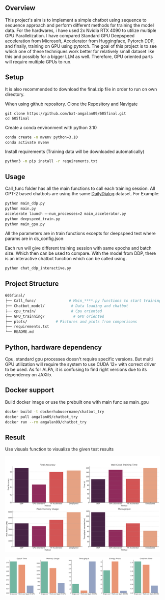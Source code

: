 ## Overview

This project's aim is to implement a simple chatbot using sequence to sequence approach and perform different methods for training the model data. For the hardwares, i have used 2x Nvidia RTX 4090 to utilize multiple GPU Parallelization. I have compared Standard GPU Deepspeed acceleration from Microsoft, Accelerator from Huggingface, Pytorch DDP, and finally, training on GPU using pytorch. The goal of this project is to see which one of these techniques work better for relatively small dataset like this and possibly for a bigger LLM as well. Therefore, GPU oriented parts will require multiple GPUs to run.
## Setup

It is also recommended to download the final.zip file in order to run on own directory. 

When using github repository. Clone the Repository and Navigate

```
git clone https://github.com/bat-amgalan09/605final.git
cd 605final
```

Create a conda environment with python 3.10

```bash
conda create -n mvenv python=3.10
conda activate mvenv
```

Install requirements (Training data will be downloaded automatically)

```bash
python3 -m pip install -r requirements.txt
```

## Usage

Call_func folder has all the main functions to call each training session. 
All GPT-2 based chatbots are using the same [DailyDialog](https://huggingface.co/datasets/daily_dialog) dataset. For Example:

```bash
python main_ddp.py
python main.py
accelerate launch —-num_processes=2 main_accelerator.py
python deepspeed_train.py
python main_gpu.py
```
All the parameters are in train functions excepts for deepspeed test where params are in ds_config.json

Each run will give different training session with same epochs and batch size. Which then can be used to compare. With the model from DDP, there is an interactive chatbot function which can be called using.

```bash
python chat_ddp_interactive.py
```

## Project Structure

```bash
605final/
├── Call_func/               # Main_****.py functions to start training sessions
├── Chatbot_model/            # Data loading and chatbot
├── cpu_train/                # Cpu oriented
├── GPU_trainning/             # GPU oriented
├── plots/             # Pictures and plots from comparisons
├── requirements.txt  
└── README.md
```
## Python, hardware dependency

Cpu, standard gpu processes doesn't require specific versions. But multi GPU utilization will require the system to use CUDA 12+ with correct driver to be used. As for ALPA, it is confusing to find right versions due to its dependency on JAXlib.

## Docker support

Build docker image or use the prebuilt one with main func as main_gpu

```bash
docker build -t dockerhubusername/chatbot_try
docker pull amgalan09/chatbot_try
docker run --rm amgalan09/chatbot_try
```

## Result 

Use visuals function to visualize the given test results

![Training Metrics](plots/GPUTraining.png)

![Cpu metrics](plots/CPUcomparison.png)

